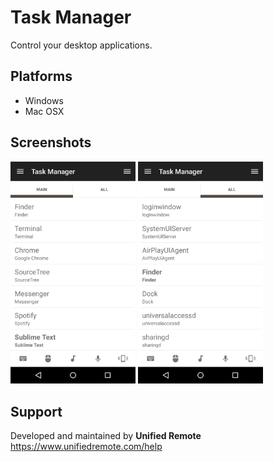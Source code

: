 # Task Manager
Control your desktop applications. 

## Platforms
* Windows
* Mac OSX

## Screenshots
<img src="screen-tab1.png" width="200" />
<img src="screen-tab2.png" width="200" />

## Support
Developed and maintained by **Unified Remote**  
https://www.unifiedremote.com/help